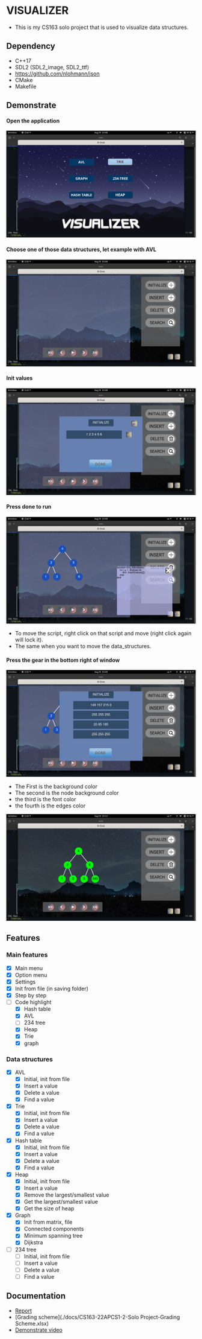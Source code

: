 # VISUALIZER 
- This is my CS163 solo project that is used to visualize data structures.

## Dependency
- C++17
- SDL2 (SDL2_image, SDL2_ttf)
- https://github.com/nlohmann/json
- CMake
- Makefile
## Demonstrate

#### Open the application 
![started](./sharing/image/start.png)

#### Choose one of those data structures, let example with AVL
![avl](./sharing/image/chooseAVL.png)

#### Init values 
![init](./sharing/image/inputinit.png)

#### Press done to run
![run](./sharing/image/init.png)
- To move the script, right click on that script and move (right click again will lock it).
- The same when you want to move the data_structures.

#### Press the gear in the bottom right of window
![setting](./sharing/image/inputcustom.png)
- The First is the background color 
- The second is the node background color
- the third is the font color 
- the fourth is the edges color

![custom](./sharing/image/custom.png)
## Features

### Main features
- [x] Main menu
- [x] Option menu 
- [x] Settings
- [x] Init from file (in saving folder)
- [x] Step by step 
- [ ] Code highlight
    - [x] Hash table 
    - [x] AVL
    - [ ] 234 tree
    - [x] Heap 
    - [x] Trie
    - [x] graph
### Data structures 
- [x] AVL 
    - [x] Initial, init from file
    - [x] Insert a value
    - [x] Delete a value 
    - [x] Find a value 
- [x] Trie 
    - [x] Initial, init from file
    - [x] Insert a value
    - [x] Delete a value 
    - [x] Find a value 
- [x] Hash table 
    - [x] Initial, init from file
    - [x] Insert a value
    - [x] Delete a value 
    - [x] Find a value 
- [x] Heap
    - [x] Initial, init from file
    - [x] Insert a value
    - [x] Remove the largest/smallest value
    - [x] Get the largest/smallest value 
    - [x] Get the size of heap 
- [x] Graph
    - [x] Init from matrix, file 
    - [x] Connected components 
    - [x] Minimum spanning tree
    - [x] Dijkstra
- [ ] 234 tree
    - [ ] Initial, init from file
    - [ ] Insert a value
    - [ ] Delete a value 
    - [ ] Find a value 
## Documentation
- [Report](./docs/latex/refman.pdf) 
- [Grading scheme](./docs/CS163-22APCS1-2-Solo Project-Grading Scheme.xlsx)
- [Demonstrate video](https://youtube.com)
